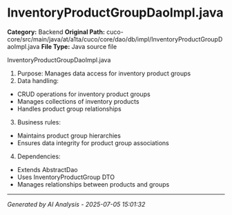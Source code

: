 # InventoryProductGroupDaoImpl.java

**Category:** Backend
**Original Path:** cuco-core/src/main/java/at/a1ta/cuco/core/dao/db/impl/InventoryProductGroupDaoImpl.java
**File Type:** Java source file

InventoryProductGroupDaoImpl.java
1. Purpose: Manages data access for inventory product groups
2. Data handling:
- CRUD operations for inventory product groups
- Manages collections of inventory products
- Handles product group relationships
3. Business rules:
- Maintains product group hierarchies
- Ensures data integrity for product group associations
4. Dependencies:
- Extends AbstractDao
- Uses InventoryProductGroup DTO
- Manages relationships between products and groups

---
*Generated by AI Analysis - 2025-07-05 15:01:32*
